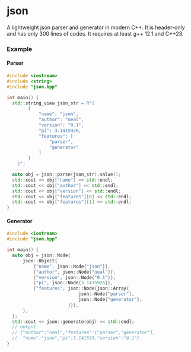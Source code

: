 # json

A lightweight json parser and generator in modern C++. It is header-only and has only 300 lines of codes. It requires at least g++ 12.1 and C++23.

### Example

#### Parser

```cpp
#include <iostream>
#include <string>
#include "json.hpp"

int main() {
  std::string_view json_str = R"(
        {
            "name": "json",
            "author": "neal",
            "version": "0.1",
            "pi": 3.1415926,
            "features": [
                "parser",
                "generator"
            ]
        }
    )";

  auto obj = json::parse(json_str).value();
  std::cout << obj["name"] << std::endl;
  std::cout << obj["author"] << std::endl;
  std::cout << obj["version"] << std::endl;
  std::cout << obj["features"][0] << std::endl;
  std::cout << obj["features"][1] << std::endl;
}
```
#### Generator

```cpp
#include <iostream>
#include "json.hpp"

int main() {
  auto obj = json::Node{
      json::Object{
          {"name", json::Node{"json"}},
          {"author", json::Node{"neal"}},
          {"version", json::Node{"0.1"}},
          {"pi", json::Node{3.1415926}},
          {"features", json::Node{json::Array{
                           json::Node{"parser"},
                           json::Node{"generator"},
                       }}},
      },
  };
  std::cout << json::generate(obj) << std::endl;
  // output: 
  // {"author":"neal","features":["parser","generator"],
  //  "name":"json","pi":3.141593,"version":"0.1"}
}
```
